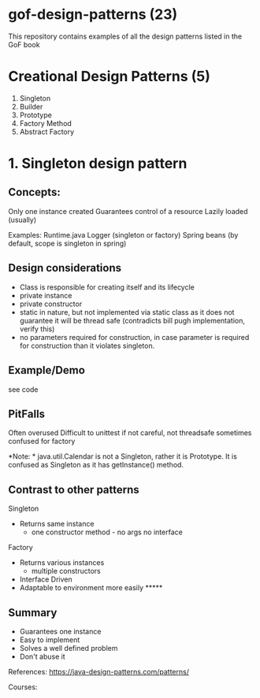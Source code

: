 # gof-design-patterns (23)
This repository contains examples of all the design patterns listed in the GoF book

# Creational Design Patterns (5)
1. Singleton
2. Builder
3. Prototype
4. Factory Method
5. Abstract Factory

# 1. Singleton design pattern

## Concepts:
Only one instance created
Guarantees control of a resource
Lazily loaded (usually)

Examples: 
   Runtime.java
   Logger (singleton or factory)
   Spring beans (by default, scope is singleton in spring)
      

## Design considerations
- Class is responsible for creating itself and its lifecycle
- private instance
- private constructor
- static in nature, but not implemented via static class  as it does not guarantee it will be thread safe (contradicts bill pugh implementation, verify this)
- no parameters required for construction, in case parameter is required for construction than it violates singleton.

## Example/Demo
see code

## PitFalls
Often overused
Difficult to unittest
if not careful, not threadsafe
sometimes confused for factory

*Note: * java.util.Calendar is not a Singleton, rather it is Prototype. It is confused as Singleton as it has getInstance() method.

## Contrast to other patterns
Singleton  
- Returns same instance 
  - one constructor method - no args
no interface

Factory 
- Returns various instances
  - multiple constructors
- Interface Driven
- Adaptable to environment more easily *****

## Summary
- Guarantees one instance
- Easy to implement
- Solves a well defined problem
- Don't abuse it









References:
https://java-design-patterns.com/patterns/

Courses:
